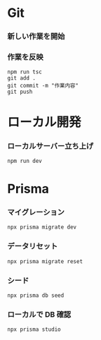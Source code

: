 # Git

### 新しい作業を開始

<!-- [GitHub](https://github.com/tooooofu24/health-management-front)で作業内容の issue を作成 -->

<!-- ```
# 数字はissueのidに対応させる
git checkout main
git pull origin main
git checkout -b feature/12345
``` -->

### 作業を反映

```
npm run tsc
git add .
git commit -m "作業内容"
git push
```

<!-- プルリクエストを作成 -->

# ローカル開発

### ローカルサーバー立ち上げ

```
npm run dev
```

# Prisma

### マイグレーション

```
npx prisma migrate dev
```

### データリセット

```
npx prisma migrate reset
```

### シード

```
npx prisma db seed
```

### ローカルで DB 確認

```
npx prisma studio
```
